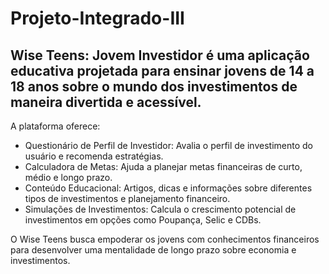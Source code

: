 # Projeto-Integrado-III
<h2>Wise Teens: Jovem Investidor é uma aplicação educativa projetada para ensinar jovens de 14 a 18 anos sobre o mundo dos investimentos de maneira divertida e acessível.</h2>

A plataforma oferece:
<ul>
<li>Questionário de Perfil de Investidor: Avalia o perfil de investimento do usuário e recomenda estratégias.
<li>Calculadora de Metas: Ajuda a planejar metas financeiras de curto, médio e longo prazo.</li>
<li>Conteúdo Educacional: Artigos, dicas e informações sobre diferentes tipos de investimentos e planejamento financeiro.</li>
<li>Simulações de Investimentos: Calcula o crescimento potencial de investimentos em opções como Poupança, Selic e CDBs.</li>
</ul>

O Wise Teens busca empoderar os jovens com conhecimentos financeiros para desenvolver uma mentalidade de longo prazo sobre economia e investimentos.
